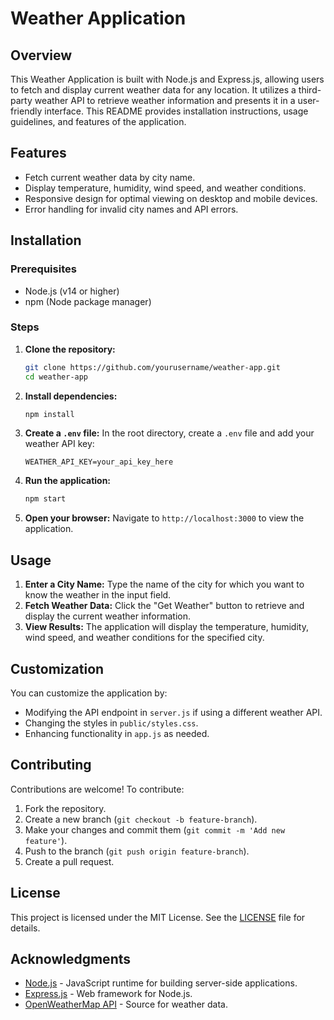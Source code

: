 # Weather Application

## Overview
This Weather Application is built with Node.js and Express.js, allowing users to fetch and display current weather data for any location. It utilizes a third-party weather API to retrieve weather information and presents it in a user-friendly interface. This README provides installation instructions, usage guidelines, and features of the application.

## Features
- Fetch current weather data by city name.
- Display temperature, humidity, wind speed, and weather conditions.
- Responsive design for optimal viewing on desktop and mobile devices.
- Error handling for invalid city names and API errors.

## Installation

### Prerequisites
- Node.js (v14 or higher)
- npm (Node package manager)

### Steps
1. **Clone the repository:**
   ```bash
   git clone https://github.com/yourusername/weather-app.git
   cd weather-app
   ```

2. **Install dependencies:**
   ```bash
   npm install
   ```

3. **Create a `.env` file:**
   In the root directory, create a `.env` file and add your weather API key:
   ```plaintext
   WEATHER_API_KEY=your_api_key_here
   ```

4. **Run the application:**
   ```bash
   npm start
   ```

5. **Open your browser:**
   Navigate to `http://localhost:3000` to view the application.

## Usage
1. **Enter a City Name:** Type the name of the city for which you want to know the weather in the input field.
2. **Fetch Weather Data:** Click the "Get Weather" button to retrieve and display the current weather information.
3. **View Results:** The application will display the temperature, humidity, wind speed, and weather conditions for the specified city.

## Customization
You can customize the application by:
- Modifying the API endpoint in `server.js` if using a different weather API.
- Changing the styles in `public/styles.css`.
- Enhancing functionality in `app.js` as needed.

## Contributing
Contributions are welcome! To contribute:
1. Fork the repository.
2. Create a new branch (`git checkout -b feature-branch`).
3. Make your changes and commit them (`git commit -m 'Add new feature'`).
4. Push to the branch (`git push origin feature-branch`).
5. Create a pull request.

## License
This project is licensed under the MIT License. See the [LICENSE](LICENSE) file for details.

## Acknowledgments
- [Node.js](https://nodejs.org/) - JavaScript runtime for building server-side applications.
- [Express.js](https://expressjs.com/) - Web framework for Node.js.
- [OpenWeatherMap API](https://openweathermap.org/api) - Source for weather data.

